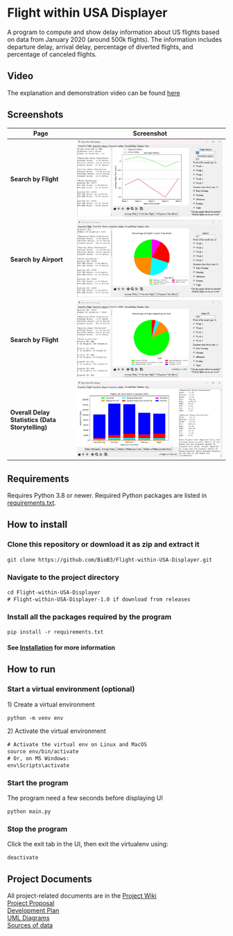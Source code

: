 # Flight within USA Displayer
A program to compute and show delay information about US flights based on data from January 2020 (around 500k flights). The information includes departure delay, arrival delay, percentage of diverted flights, and percentage of canceled flights.
## Video
The explanation and demonstration video can be found [here](https://drive.google.com/file/d/1iILy_iSSIPH9-HLpxioSM9F0CEQYhbMK/view?usp=sharing)
## Screenshots
|Page|Screenshot|
|---|---|
|**Search by Flight**| ![Search by Flight page with average delay graph selected](./screenshots/search_by_flight_page.jpg)|
|**Search by Airport**| ![Search by Airport page with percentage of flight in each time block graph](./screenshots/search_by_airport_page.jpg)|
|**Search by Flight**| ![Search by Airline page with percentage of flight departing on-time graph](./screenshots/search_by_airline_page.jpg)|
|**Overall Delay Statistics (Data Storytelling)**| ![Data Storytelling page with number of flight per time block graph selected](./screenshots/data/data_storytelling_page.jpg)

## Requirements

Requires Python 3.8 or newer.  Required Python packages are listed in [requirements.txt](./requirements.txt).

## How to install
### Clone this repository or download it as zip and extract it
```
git clone https://github.com/BioB3/Flight-within-USA-Displayer.git
```
### Navigate to the project directory
```
cd Flight-within-USA-Displayer
# Flight-within-USA-Displayer-1.0 if download from releases
```
### Install all the packages required by the program
```
pip install -r requirements.txt
```
#### See [Installation](https://github.com/BioB3/Flight-within-USA-Displayer/wiki/Installation-Instructions) for more information
## How to run
### Start a virtual environment (optional)
1\) Create a virtual environment
```
python -m venv env
```
2\) Activate the virtual environment</br>
```
# Activate the virtual env on Linux and MacOS
source env/bin/activate
# Or, on MS Windows:
env\Scripts\activate
```
### Start the program
The program need a few seconds before displaying UI
```
python main.py
```
### Stop the program
Click the exit tab in the UI, then exit the virtualenv using:
```
deactivate
```
## Project Documents
All project-related documents are in the [Project Wiki](https://github.com/BioB3/Flight-within-USA-Displayer/wiki)\
[Project Proposal](https://docs.google.com/document/d/1-VZk-_8u3e_cACW_JfGBeHL-G4JEAu5ZTDW7uUpkOSk/edit#heading=h.brkgjcw3i7fl)\
[Development Plan](https://github.com/BioB3/Flight-within-USA-Displayer/wiki/Development-Plan)\
[UML Diagrams](https://github.com/BioB3/Flight-within-USA-Displayer/wiki/Design-Documents-and-UML-Diagrams)\
[Sources of data](https://github.com/BioB3/Flight-within-USA-Displayer/wiki/Sources-of-data)

